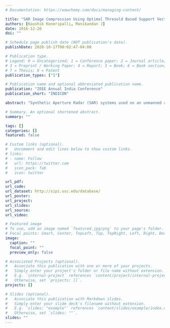 ```yaml
---
# Documentation: https://wowchemy.com/docs/managing-content/

title: "SAR Image Compression Using Optimal Thresold Based Support Vector Machines - INDICON 2016"
authors: [Kaushik Koneripalli, Manikandan J]
date: 2016-12-20
doi: ""

# Schedule page publish date (NOT publication's date).
publishDate: 2020-10-17T00:02:47-04:00

# Publication type.
# Legend: 0 = Uncategorized; 1 = Conference paper; 2 = Journal article;
# 3 = Preprint / Working Paper; 4 = Report; 5 = Book; 6 = Book section;
# 7 = Thesis; 8 = Patent
publication_types: ["1"]

# Publication name and optional abbreviated publication name.
publication: "IEEE Annual India Conference"
publication_short: "INDICON"

abstract: "Synthetic Aperture Radar (SAR) systems used on an unmanned aerial vehicle (UAV), aircraft or spacecraft are used to build SAR images using the concepts of backscattering. SAR images consist of high-resolution reflected returns of radar frequency energy from terrain illuminated by directed beam of pulses generated by the SAR system. In the case of aircrafts, these SAR images are displayed on the cockpit, transmitted to ground station as well as stored in on-board storage disks. SAR images serve as vital source of information for a large variety of applications which includes reconnaissance, automatic target recognition and mapping of geographical area. There is an urge to compress SAR images which would in turn reduce the transmission time of SAR images from on-board systems to ground station. SAR image compression will also reduce the memory requirements on-board. In this paper, two approaches for SAR image compression using optimum threshold based Support Vector Machine (SVM) regression are proposed. The first approach uses only proposed SVM regression, whereas the second approach is a two-stage SAR image compression using standard 1-level wavelet decomposition followed by proposed SVM regression. In order to assess the efficacy of the proposed system, datasets from USC-SIPI image databases are employed and 67.81-77.36% image compression is achieved with a PSNR ranging between 36.20dB and 43.12dB."

# Summary. An optional shortened abstract.
summary: ""

tags: []
categories: []
featured: false

# Custom links (optional).
#   Uncomment and edit lines below to show custom links.
# links:
# - name: Follow
#   url: https://twitter.com
#   icon_pack: fab
#   icon: twitter

url_pdf: 
url_code:
url_dataset: http://sipi.usc.edu/database/
url_poster:
url_project:
url_slides:
url_source:
url_video:

# Featured image
# To use, add an image named `featured.jpg/png` to your page's folder. 
# Focal points: Smart, Center, TopLeft, Top, TopRight, Left, Right, BottomLeft, Bottom, BottomRight.
image:
  caption: ""
  focal_point: ""
  preview_only: false

# Associated Projects (optional).
#   Associate this publication with one or more of your projects.
#   Simply enter your project's folder or file name without extension.
#   E.g. `internal-project` references `content/project/internal-project/index.md`.
#   Otherwise, set `projects: []`.
projects: []

# Slides (optional).
#   Associate this publication with Markdown slides.
#   Simply enter your slide deck's filename without extension.
#   E.g. `slides: "example"` references `content/slides/example/index.md`.
#   Otherwise, set `slides: ""`.
slides: ""
---
```


